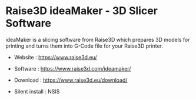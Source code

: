 # Raise3D ideaMaker - 3D Slicer Software

ideaMaker is a slicing software from Raise3D which prepares 3D models for printing and turns them into G-Code file for your Raise3D printer.

* Website : https://www.raise3d.eu/
* Software : https://www.raise3d.com/ideamaker/

* Download : https://www.raise3d.eu/download/
* Silent install : NSIS

